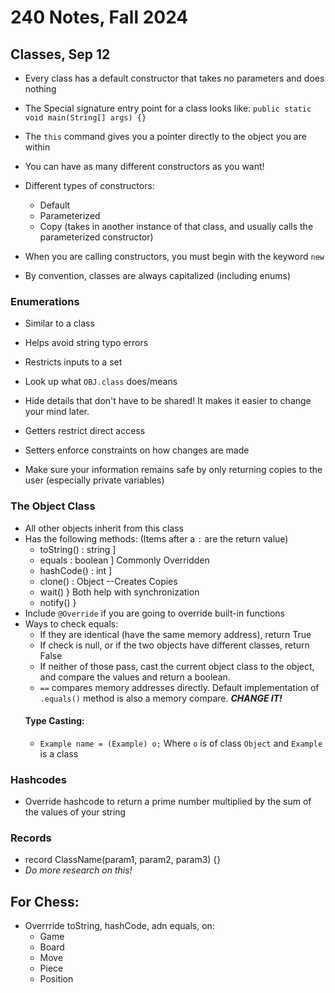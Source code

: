 # 240 Notes, Fall 2024

## Classes, Sep 12
  - Every class has a default constructor that takes no parameters and does nothing
  - The Special signature entry point for a class looks like: `public static void main(String[] args) {}`
  - The `this` command gives you a pointer directly to the object you are within
  - You can have as many different constructors as you want!
  - Different types of constructors:
      - Default
      - Parameterized
      - Copy (takes in another instance of that class, and usually calls the parameterized constructor)
  
  - When you are calling constructors, you must begin with the keyword `new`
  - By convention, classes are always capitalized (including enums)

  ### Enumerations
  - Similar to a class
  - Helps avoid string typo errors
  - Restricts inputs to a set
  - Look up what `OBJ.class` does/means
   
  - Hide details that don't have to be shared! It makes it easier to change your mind later.
  - Getters restrict direct access
  - Setters enforce constraints on how changes are made
  - Make sure your information remains safe by only returning copies to the user (especially private variables)

  ### The Object Class
   - All other objects inherit from this class
   - Has the following methods: (Items after a `:` are the return value)
      - toString() : string  ]
      - equals : boolean     ]  Commonly Overridden
      - hashCode() : int     ]
      - clone() : Object  --Creates Copies
      - wait()    }  Both help with synchronization
      - notify()  }
  - Include `@Override` if you are going to override built-in functions
  - Ways to check equals:
    - If they are identical (have the same memory address), return True
    - If check is null, or if the two objects have different classes, return False
    - If neither of those pass, cast the current object class to the object, and compare the values and return a boolean.
    - `==` compares memory addresses directly. Default implementation of `.equals()` method is also a memory compare. ***CHANGE IT!***
    #### Type Casting:
      - `Example name = (Example) o;` Where `o` is of class `Object` and `Example` is a class
  ### Hashcodes
  - Override hashcode to return a prime number multiplied by the sum of the values of your string
  ### Records
  - record ClassName(param1, param2, param3) {}
  - *Do more research on this!*

  ## For Chess:
  - Overrride toString, hashCode, adn equals, on:
    - Game
    - Board
    - Move
    - Piece
    - Position







